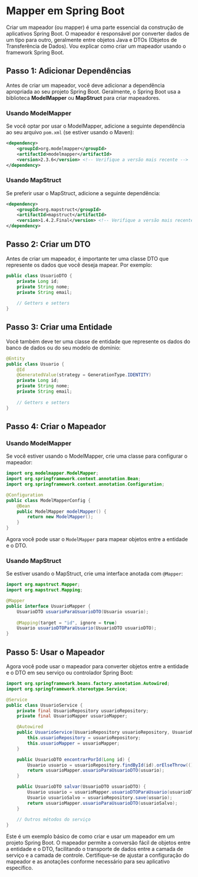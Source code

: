 # Mapper em Spring Boot

Criar um mapeador (ou mapper) é uma parte essencial da construção de aplicativos Spring Boot. O mapeador é responsável por converter dados de um tipo para outro, geralmente entre objetos Java e DTOs (Objetos de Transferência de Dados). Vou explicar como criar um mapeador usando o framework Spring Boot.

## Passo 1: Adicionar Dependências

Antes de criar um mapeador, você deve adicionar a dependência apropriada ao seu projeto Spring Boot. Geralmente, o Spring Boot usa a biblioteca **ModelMapper** ou **MapStruct** para criar mapeadores.

### Usando ModelMapper

Se você optar por usar o ModelMapper, adicione a seguinte dependência ao seu arquivo `pom.xml` (se estiver usando o Maven):

```xml
<dependency>
    <groupId>org.modelmapper</groupId>
    <artifactId>modelmapper</artifactId>
    <version>2.3.6</version> <!-- Verifique a versão mais recente -->
</dependency>
```

### Usando MapStruct

Se preferir usar o MapStruct, adicione a seguinte dependência:

```xml
<dependency>
    <groupId>org.mapstruct</groupId>
    <artifactId>mapstruct</artifactId>
    <version>1.4.2.Final</version> <!-- Verifique a versão mais recente -->
</dependency>
```

## Passo 2: Criar um DTO

Antes de criar um mapeador, é importante ter uma classe DTO que represente os dados que você deseja mapear. Por exemplo:

```java
public class UsuarioDTO {
    private Long id;
    private String nome;
    private String email;
    
    // Getters e setters
}
```

## Passo 3: Criar uma Entidade

Você também deve ter uma classe de entidade que represente os dados do banco de dados ou do seu modelo de domínio:

```java
@Entity
public class Usuario {
    @Id
    @GeneratedValue(strategy = GenerationType.IDENTITY)
    private Long id;
    private String nome;
    private String email;
    
    // Getters e setters
}
```

## Passo 4: Criar o Mapeador

### Usando ModelMapper

Se você estiver usando o ModelMapper, crie uma classe para configurar o mapeador:

```java
import org.modelmapper.ModelMapper;
import org.springframework.context.annotation.Bean;
import org.springframework.context.annotation.Configuration;

@Configuration
public class ModelMapperConfig {
    @Bean
    public ModelMapper modelMapper() {
        return new ModelMapper();
    }
}
```

Agora você pode usar o `ModelMapper` para mapear objetos entre a entidade e o DTO.

### Usando MapStruct

Se estiver usando o MapStruct, crie uma interface anotada com `@Mapper`:

```java
import org.mapstruct.Mapper;
import org.mapstruct.Mapping;

@Mapper
public interface UsuarioMapper {
    UsuarioDTO usuarioParaUsuarioDTO(Usuario usuario);
    
    @Mapping(target = "id", ignore = true)
    Usuario usuarioDTOParaUsuario(UsuarioDTO usuarioDTO);
}
```

## Passo 5: Usar o Mapeador

Agora você pode usar o mapeador para converter objetos entre a entidade e o DTO em seu serviço ou controlador Spring Boot:

```java
import org.springframework.beans.factory.annotation.Autowired;
import org.springframework.stereotype.Service;

@Service
public class UsuarioService {
    private final UsuarioRepository usuarioRepository;
    private final UsuarioMapper usuarioMapper;

    @Autowired
    public UsuarioService(UsuarioRepository usuarioRepository, UsuarioMapper usuarioMapper) {
        this.usuarioRepository = usuarioRepository;
        this.usuarioMapper = usuarioMapper;
    }

    public UsuarioDTO encontrarPorId(Long id) {
        Usuario usuario = usuarioRepository.findById(id).orElseThrow(() -> new UsuarioNaoEncontradoException(id));
        return usuarioMapper.usuarioParaUsuarioDTO(usuario);
    }

    public UsuarioDTO salvar(UsuarioDTO usuarioDTO) {
        Usuario usuario = usuarioMapper.usuarioDTOParaUsuario(usuarioDTO);
        Usuario usuarioSalvo = usuarioRepository.save(usuario);
        return usuarioMapper.usuarioParaUsuarioDTO(usuarioSalvo);
    }
    
    // Outros métodos do serviço
}
```

Este é um exemplo básico de como criar e usar um mapeador em um projeto Spring Boot. O mapeador permite a conversão fácil de objetos entre a entidade e o DTO, facilitando o transporte de dados entre a camada de serviço e a camada de controle. Certifique-se de ajustar a configuração do mapeador e as anotações conforme necessário para seu aplicativo específico.